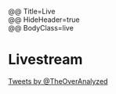 @@ Title=Live  
@@ HideHeader=true  
@@ BodyClass=live  

<h1 class="pages">Livestream</h1>

<a class="twitter-timeline" href="https://twitter.com/TheOverAnalyzed" data-widget-id="598696366542458882">Tweets by @TheOverAnalyzed</a>

<script>!function(d,s,id){var js,fjs=d.getElementsByTagName(s)[0],p=/^http:/.test(d.location)?'http':'https';if(!d.getElementById(id)){js=d.createElement(s);js.id=id;js.src=p+"://platform.twitter.com/widgets.js";fjs.parentNode.insertBefore(js,fjs);}}(document,"script","twitter-wjs");</script>